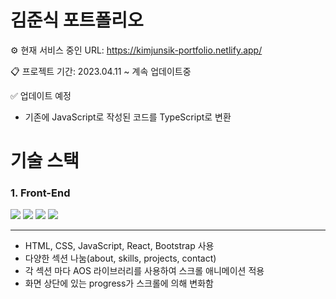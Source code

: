 # 김준식 포트폴리오

⚙ 현재 서비스 중인 URL: <https://kimjunsik-portfolio.netlify.app/>

📋 프로젝트 기간: 2023.04.11 ~ 계속 업데이트중

✅ 업데이트 예정

- 기존에 JavaScript로 작성된 코드를 TypeScript로 변환

# 기술 스택

### 1. Front-End

<div>
   <img src="https://img.shields.io/badge/HTML5-E34F26?style=flat-square&logo=HTML5&logoColor=white"/>
   <img src="https://img.shields.io/badge/CSS3-1572B6?style=flat-square&logo=CSS3&logoColor=white"/>
   <img src="https://img.shields.io/badge/JavaScript-F7DF1E?style=flat-square&logo=JavaScript&logoColor=white"/>
   <img src="https://img.shields.io/badge/React-61DAFB?style=flat-square&logo=React&logoColor=white"/>
</div>

<hr/>

- HTML, CSS, JavaScript, React, Bootstrap 사용
- 다양한 섹션 나눔(about, skills, projects, contact)
- 각 섹션 마다 AOS 라이브러리를 사용하여 스크롤 애니메이션 적용
- 화면 상단에 있는 progress가 스크롤에 의해 변화함
